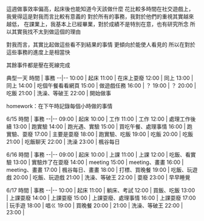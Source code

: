 這週做事效率偏高，起床後也能知道今天該做什麼
花比較多時間在社交遊戲上，我覺得這是對我而言比較有意義的
對於所有的事務，我對於他們的重視其實越來越低，
在課業上，我基本上已經畢業，對於成績不是特別在意，也有研究所念
所以其實我找不太到做這個的理由

對我而言，其實比起做這些看不到結果的事情
更傾向於能使人看見的
所以在對於這些事務的進度上是相當快

其餘事件都是壓在死線完成

典型一天
時間 | 事務
--|--
10:00 | 起床
11:00 | 在床上耍廢
12:00 | 同上
13:00 | 同上
14:00 | 吃個午餐看看網頁
15:00 | 做遊戲任務
16:00 | ？
19:00 | ？
20:00 | 吃飯
21:00 | 洗澡、等破王
22:00 | 開始做事



homework：在下午時記錄每個小時做的事情


6/15
時間 | 事務
--|--
09:00 | 起床 
10:00 | 工作
11:00 | 工作
12:00 | 處理工作後續
13:00 | 跑實驗
14:00 | 跑光遇、實驗
15:00 | 買吃午餐、處理事情
16:00 | 跑實驗、耍廢
17:00 | 主要是耍廢
18:00 | 跑實驗、吃飯
19:00 | 吃飯
20:00 | 吃飯
21:00 | 吃飯聊天
22:00 | 洗澡
23:00 | 楓谷每日


6/16
時間 | 事務
--|--
09:00 | 起床 
10:00 | 上課
11:00 | 上課
12:00 | 吃飯、看實驗
13:00 | 實驗炸了在耍廢
14:00 | meeting
15:00 | meeting、畫畫
16:00 | meeting、畫畫
17:00 | 楓谷每日、畫畫
18:00 | 打標、買晚餐
19:00 | 吃飯、玩遊戲
20:00 | 吃飯、玩遊戲
21:00 | 洗澡、等破王
22:00 | 耍廢
23:00 | 早早睡覺

6/17
時間 | 事務
--|--
10:00 | 起床
11:00 | 躺床、考試
12:00 | 買飯、吃飯
13:00 | 上課耍廢
14:00 | 上課耍廢
15:00 | 上課耍廢、處理事情
16:00 | 上課耍廢
17:00 | 玩手遊
18:00 | 唱ㄍ
19:00 | 買晚餐
20:00 | 
21:00 | 洗澡、等破王
22:00 | 
23:00 | 


